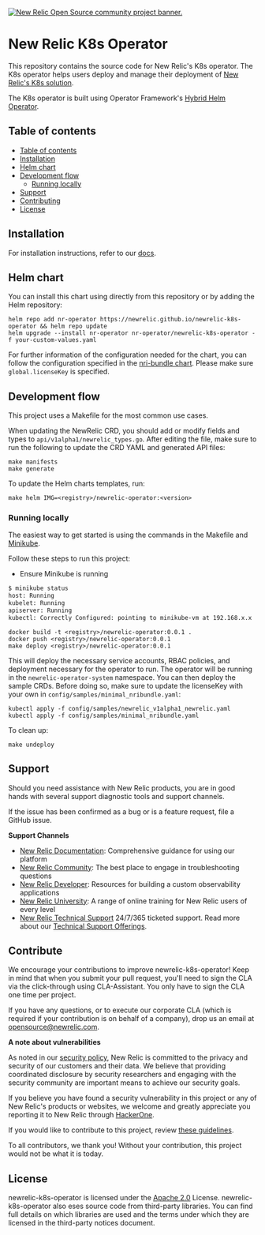 <a href="https://opensource.newrelic.com/oss-category/#community-project"><picture><source media="(prefers-color-scheme: dark)" srcset="https://github.com/newrelic/opensource-website/raw/main/src/images/categories/dark/Community_Project.png"><source media="(prefers-color-scheme: light)" srcset="https://github.com/newrelic/opensource-website/raw/main/src/images/categories/Community_Project.png"><img alt="New Relic Open Source community project banner." src="https://github.com/newrelic/opensource-website/raw/main/src/images/categories/Community_Project.png"></picture></a>

# New Relic K8s Operator

This repository contains the source code for New Relic's K8s operator. The K8s operator helps users deploy and manage their deployment of [New Relic's K8s solution](https://github.com/newrelic/helm-charts/tree/master/charts/nri-bundle).

The K8s operator is built using Operator Framework's [Hybrid Helm Operator](https://github.com/operator-framework/helm-operator-plugins).

## Table of contents

- [Table of contents](#table-of-contents)
- [Installation](#installation)
- [Helm chart](#helm-chart)
- [Development flow](#development-flow)
  - [Running locally](#running-locally)
- [Support](#support)
- [Contributing](#contributing)
- [License](#license)

## Installation

For installation instructions, refer to our [docs](https://docs.newrelic.com/docs/kubernetes-pixie/kubernetes-integration/installation/install-with-operator/).

## Helm chart

You can install this chart using directly from this repository or by adding the Helm repository:

```shell
helm repo add nr-operator https://newrelic.github.io/newrelic-k8s-operator && helm repo update
helm upgrade --install nr-operator nr-operator/newrelic-k8s-operator -f your-custom-values.yaml
```

For further information of the configuration needed for the chart, you can follow the configuration specified in the [nri-bundle chart](https://github.com/newrelic/helm-charts/tree/master/charts/nri-bundle). Please make sure `global.licenseKey` is specified.

## Development flow

This project uses a Makefile for the most common use cases.

When updating the NewRelic CRD, you should add or modify fields and types to `api/v1alpha1/newrelic_types.go`. After editing the file, make sure to run the following to update the CRD YAML and generated API files:

```shell
make manifests
make generate
```

To update the Helm charts templates, run:

```shell
make helm IMG=<registry>/newrelic-operator:<version>
```

### Running locally

The easiest way to get started is using the commands in the Makefile
and [Minikube](https://kubernetes.io/docs/setup/learning-environment/minikube/).

Follow these steps to run this project:

 - Ensure Minikube is running
```sh
$ minikube status
host: Running
kubelet: Running
apiserver: Running
kubectl: Correctly Configured: pointing to minikube-vm at 192.168.x.x
```

```shell
docker build -t <registry>/newrelic-operator:0.0.1 .
docker push <registry>/newrelic-operator:0.0.1
make deploy <registry>/newrelic-operator:0.0.1
```

This will deploy the necessary service accounts, RBAC policies, and deployment necessary for the operator to run. The operator will be running in the `newrelic-operator-system` namespace.
You can then deploy the sample CRDs. Before doing so, make sure to update the licenseKey with your own in `config/samples/minimal_nribundle.yaml`:

```shell
kubectl apply -f config/samples/newrelic_v1alpha1_newrelic.yaml
kubectl apply -f config/samples/minimal_nribundle.yaml
```

To clean up:

```shell
make undeploy
```

## Support

Should you need assistance with New Relic products, you are in good hands with several support diagnostic tools and support channels.

If the issue has been confirmed as a bug or is a feature request, file a GitHub issue.

**Support Channels**

* [New Relic Documentation](https://docs.newrelic.com/): Comprehensive guidance for using our platform
* [New Relic Community](https://forum.newrelic.com/): The best place to engage in troubleshooting questions
* [New Relic Developer](https://developer.newrelic.com/): Resources for building a custom observability applications
* [New Relic University](https://learn.newrelic.com/): A range of online training for New Relic users of every level
* [New Relic Technical Support](https://support.newrelic.com/) 24/7/365 ticketed support. Read more about our [Technical Support Offerings](https://docs.newrelic.com/docs/licenses/license-information/general-usage-licenses/support-plan).

## Contribute

We encourage your contributions to improve newrelic-k8s-operator! Keep in mind that when you submit your pull request, you'll need to sign the CLA via the click-through using CLA-Assistant. You only have to sign the CLA one time per project.

If you have any questions, or to execute our corporate CLA (which is required if your contribution is on behalf of a company), drop us an email at opensource@newrelic.com.

**A note about vulnerabilities**

As noted in our [security policy](../../security/policy), New Relic is committed to the privacy and security of our customers and their data. We believe that providing coordinated disclosure by security researchers and engaging with the security community are important means to achieve our security goals.

If you believe you have found a security vulnerability in this project or any of New Relic's products or websites, we welcome and greatly appreciate you reporting it to New Relic through [HackerOne](https://hackerone.com/newrelic).

If you would like to contribute to this project, review [these guidelines](./CONTRIBUTING.md).

To all contributors, we thank you!  Without your contribution, this project would not be what it is today.

## License
newrelic-k8s-operator is licensed under the [Apache 2.0](http://apache.org/licenses/LICENSE-2.0.txt) License.
newrelic-k8s-operator also eses source code from third-party libraries. You can find full details on which libraries are used and the terms under which they are licensed in the third-party notices document.
